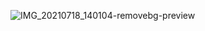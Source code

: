 ![IMG_20210718_140104-removebg-preview](https://user-images.githubusercontent.com/65484440/129152238-467645e8-a610-4071-9be1-85216575b159.png)

